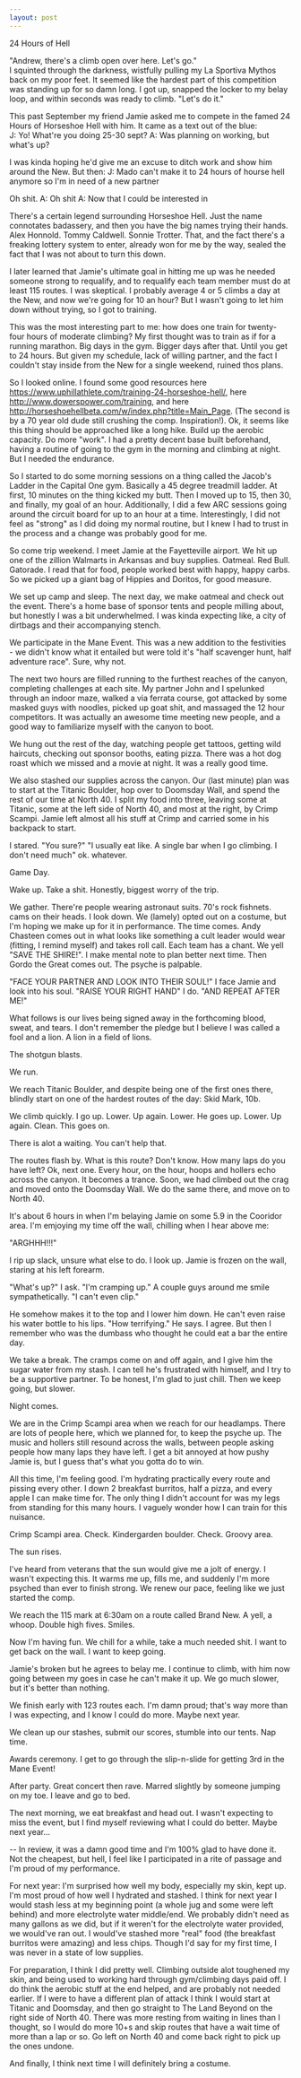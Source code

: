 ```yaml
---
layout: post
---
```

24 Hours of Hell

"Andrew, there's a climb open over here. Let's go."  
I squinted through the darkness, wistfully pulling my La Sportiva Mythos back on my poor feet. It seemed like the hardest part of this competition was standing up for so damn long. I got up, snapped the locker to my belay loop, and within seconds was ready to climb. "Let's do it."

This past September my friend Jamie asked me to compete in the famed 24 Hours of Horseshoe Hell with him. It came as a text out of the blue:  
J: Yo! What're you doing 25-30 sept?
A: Was planning on working, but what's up?

I was kinda hoping he'd give me an excuse to ditch work and show him around the New. But then:
J: Mado can't make it to 24 hours of hourse hell anymore so I'm in need of a new partner

Oh shit.
A: Oh shit
A: Now that I could be interested in

There's a certain legend surrounding Horseshoe Hell. Just the name connotates badassery, and then you have the big names trying their hands. Alex Honnold. Tommy Caldwell. Sonnie Trotter. That, and the fact there's a freaking lottery system to enter, already won for me by the way, sealed the fact that I was not about to turn this down.

I later learned that Jamie's ultimate goal in hitting me up was he needed someone strong to requalify, and to requalify each team member must do at least 115 routes. I was skeptical. I probably average 4 or 5 climbs a day at the New, and now we're going for 10 an hour? But I wasn't going to let him down without trying, so I got to training.

This was the most interesting part to me: how does one train for twenty-four hours of moderate climbing?
My first thought was to train as if for a running marathon. Big days in the gym. Bigger days after that. Until you get to 24 hours. But given my schedule, lack of willing partner, and the fact I couldn't stay inside from the New for a single weekend, ruined thos plans.

So I looked online. I found some good resources here https://www.uphillathlete.com/training-24-horseshoe-hell/, here http://www.dowerspower.com/training, and here http://horseshoehellbeta.com/w/index.php?title=Main_Page. (The second is by a 70 year old dude still crushing the comp. Inspiration!). Ok, it seems like this thing should be approached like a long hike. Build up the aerobic capacity. Do more "work". I had a pretty decent base built beforehand, having a routine of going to the gym in the morning and climbing at night. But I needed the endurance.

So I started to do some morning sessions on a thing called the Jacob's Ladder in the Capital One gym. Basically a 45 degree treadmill ladder. At first, 10 minutes on the thing kicked my butt. Then I moved up to 15, then 30, and finally, my goal of an hour. Additionally, I did a few ARC sessions going around the circuit board for up to an hour at a time. Interestingly, I did not feel as "strong" as I did doing my normal routine, but I knew I had to trust in the process and a change was probably good for me.

So come trip weekend. I meet Jamie at the Fayetteville airport. We hit up one of the zillion Walmarts in Arkansas and buy supplies. Oatmeal. Red Bull. Gatorade. I read that for food, people worked best with happy, happy carbs. So we picked up a giant bag of Hippies and Doritos, for good measure.  

We set up camp and sleep. The next day, we make oatmeal and check out the event. There's a home base of sponsor tents and people milling about, but honestly I was a bit underwhelmed. I was kinda expecting like, a city of dirtbags and their accompanying stench.

We participate in the Mane Event. This was a new addition to the festivities - we didn't know what it entailed but were told it's "half scavenger hunt, half adventure race". Sure, why not.

The next two hours are filled running to the furthest reaches of the canyon, completing challenges at each site. My partner John and I spelunked through an indoor maze, walked a via ferrata course, got attacked by some masked guys with noodles, picked up goat shit, and massaged the 12 hour competitors. It was actually an awesome time meeting new people, and a good way to familiarize myself with the canyon to boot.

We hung out the rest of the day, watching people get tattoos, getting wild haircuts, checking out sponsor booths, eating pizza. There was a hot dog roast which we missed and a movie at night. It was a really good time.

We also stashed our supplies across the canyon. Our (last minute) plan was to start at the Titanic Boulder, hop over to Doomsday Wall, and spend the rest of our time at North 40. I split my food into three, leaving some at Titanic, some at the left side of North 40, and most at the right, by Crimp Scampi. Jamie left almost all his stuff at Crimp and carried some in his backpack to start. 

I stared. "You sure?"
"I usually eat like. A single bar when I go climbing. I don't need much"
ok. whatever.

Game Day.

Wake up. Take a shit. Honestly, biggest worry of the trip.

We gather. There're people wearing astronaut suits. 70's rock fishnets. cams on their heads. I look down. We (lamely) opted out on a costume, but I'm hoping we make up for it in performance. The time comes. Andy Chasteen comes out in what looks like something a cult leader would wear (fitting, I remind myself) and takes roll call. Each team has a chant. We yell "SAVE THE SHIRE!". I make mental note to plan better next time. Then Gordo the Great comes out. The psyche is palpable.

"FACE YOUR PARTNER AND LOOK INTO THEIR SOUL!"
I face Jamie and look into his soul.
"RAISE YOUR RIGHT HAND"
I do.
"AND REPEAT AFTER ME!"

What follows is our lives being signed away in the forthcoming blood, sweat, and tears. I don't remember the pledge but I believe I was called a fool and a lion. A lion in a field of lions.

The shotgun blasts.

We run.

We reach Titanic Boulder, and despite being one of the first ones there, blindly start on one of the hardest routes of the day: Skid Mark, 10b.

We climb quickly. I go up. Lower. Up again. Lower. He goes up. Lower. Up again. Clean. This goes on.

There is alot a waiting. You can't help that.

The routes flash by. What is this route? Don't know. How many laps do you have left? Ok, next one. Every hour, on the hour, hoops and hollers echo across the canyon. It becomes a trance. Soon, we had climbed out the crag and moved onto the Doomsday Wall. We do the same there, and move on to North 40. 

It's about 6 hours in when I'm belaying Jamie on some 5.9 in the Cooridor area. I'm emjoying my time off the wall, chilling when I hear above me:

"ARGHHH!!!"

I rip up slack, unsure what else to do. I look up. Jamie is frozen on the wall, staring at his left forearm.

"What's up?" I ask. "I'm cramping up." A couple guys around me smile sympathetically. "I can't even clip."

He somehow makes it to the top and I lower him down. He can't even raise his water bottle to his lips. "How terrifying." He says. I agree. But then I remember who was the dumbass who thought he could eat a bar the entire day.

We take a break. The cramps come on and off again, and I give him the sugar water from my stash. I can tell he's frustrated with himself, and I try to be a supportive partner. To be honest, I'm glad to just chill. Then we keep going, but slower.

Night comes.

We are in the Crimp Scampi area when we reach for our headlamps. There are lots of people here, which we planned for, to keep the psyche up. The music and hollers still resound across the walls, between people asking people how many laps they have left. I get a bit annoyed at how pushy Jamie is, but I guess that's what you gotta do to win. 

All this time, I'm feeling good. I'm hydrating practically every route and pissing every other. I down 2 breakfast burritos, half a pizza, and every apple I can make time for. The only thing I didn't account for was my legs from standing for this many hours. I vaguely wonder how I can train for this nuisance.

Crimp Scampi area. Check. Kindergarden boulder. Check. Groovy area.

The sun rises.

I've heard from veterans that the sun would give me a jolt of energy. I wasn't expecting this. It warms me up, fills me, and suddenly I'm more psyched than ever to finish strong. We renew our pace, feeling like we just started the comp.

We reach the 115 mark at 6:30am on a route called Brand New. A yell, a whoop. Double high fives. Smiles. 

Now I'm having fun. We chill for a while, take a much needed shit. I want to get back on the wall. I want to keep going.  

Jamie's broken but he agrees to belay me. I continue to climb, with him now going between my goes in case he can't make it up. We go much slower, but it's better than nothing.  

We finish early with 123 routes each. I'm damn proud; that's way more than I was expecting, and I know I could do more. Maybe next year.  

We clean up our stashes, submit our scores, stumble into our tents. Nap time.

Awards ceremony. I get to go through the slip-n-slide for getting 3rd in the Mane Event!

After party. Great concert then rave. Marred slightly by someone jumping on my toe. I leave and go to bed.

The next morning, we eat breakfast and head out. I wasn't expecting to miss the event, but I find myself reviewing what I could do better. Maybe next year...



--
In review, it was a damn good time and I'm 100% glad to have done it. Not the cheapest, but hell, I feel like I participated in a rite of passage and I'm proud of my performance.

For next year:
I'm surprised how well my body, especially my skin, kept up. I'm most proud of how well I hydrated and stashed. I think for next year I would stash less at my beginning point (a whole jug and some were left behind) and more electrolyte water middle/end. We probably didn't need as many gallons as we did, but if it weren't for the electrolyte water provided, we would've ran out. I would've stashed more "real" food (the breakfast burritos were amazing) and less chips. Though I'd say for my first time, I was never in a state of low supplies.

For preparation, I think I did pretty well. Climbing outside alot toughened my skin, and being used to working hard through gym/climbing days paid off. I do think the aerobic stuff at the end helped, and are probably not needed earlier. If I were to have a different plan of attack I think I would start at Titanic and Doomsday, and then go straight to The Land Beyond on the right side of North 40. There was more resting from waiting in lines than I thought, so I would do more 10+s and skip routes that have a wait time of more than a lap or so. Go left on North 40 and come back right to pick up the ones undone. 

And finally, I think next time I will definitely bring a costume.



